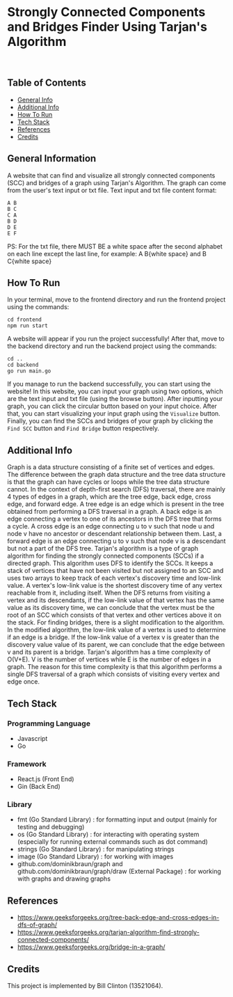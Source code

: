 # Strongly Connected Components and Bridges Finder Using Tarjan's Algorithm
<br />

## Table of Contents
* [General Info](#general-information)
* [Additional Info](#additional-info)
* [How To Run](#how-to-run)
* [Tech Stack](#tech-stack)
* [References](#references)
* [Credits](#credits)

## General Information
A website that can find and visualize all strongly connected components (SCC) and bridges of a graph using Tarjan's Algorithm. The graph can come from the user's text input or txt file.
Text input and txt file content format:
```
A B
B C
C A
B D
D E
E F
``````
PS: For the txt file, there MUST BE a white space after the second alphabet on each line except the last line, for example: A B{white space} and B C{white space}

## How To Run
In your terminal, move to the frontend directory and run the frontend project using the commands:
```shell
cd frontend
npm run start

```
A website will appear if you run the project successfully! After that, move to the backend directory and run the backend project using the commands:
```shell
cd ..
cd backend
go run main.go

```
If you manage to run the backend successfully, you can start using the website!
In this website, you can input your graph using two options, which are the text input and txt file (using the browse button). After inputting your graph, you can click the circular button based on your input choice. After that, you can start visualizing your input graph using the `Visualize` button. Finally, you can find the SCCs and bridges of your graph by clicking the `Find SCC` button and `Find Bridge` button respectively.

## Additional Info
Graph is a data structure consisting of a finite set of vertices and edges. The difference between the graph data structure and the tree data structure is that the graph can have cycles or loops while the tree data structure cannot. In the context of depth-first search (DFS) traversal, there are mainly 4 types of edges in a graph, which are the tree edge, back edge, cross edge, and forward edge. A tree edge is an edge which is present in the tree obtained from performing a DFS traversal in a graph. A back edge is an edge connecting a vertex to one of its ancestors in the DFS tree that forms a cycle. A cross edge is an edge connecting u to v such that node u and node v have no ancestor or descendant relationship between them. Last, a forward edge is an edge connecting u to v such that node v is a descendant but not a part of the DFS tree.
Tarjan's algorithm is a type of graph algorithm for finding the strongly connected components (SCCs) if a directed graph. This algorithm uses DFS to identify the SCCs. It keeps a stack of vertices that have not been visited but not assigned to an SCC and uses two arrays to keep track of each vertex's discovery time and low-link value. A vertex's low-link value is the shortest discovery time of any vertex reachable from it, including itself. When the DFS returns from visiting a vertex and its descendants, if the low-link value of that vertex has the same value as its discovery time, we can conclude that the vertex must be the root of an SCC which consists of that vertex and other vertices above it on the stack. For finding bridges, there is a slight modification to the algorithm. In the modified algorithm, the low-link value of a vertex is used to determine if an edge is a bridge. If the low-link value of a vertex v is greater than the discovery value value of its parent, we can conclude that the edge between v and its parent is a bridge. 
Tarjan's algorithm has a time complexity of O(V+E). V is the number of vertices while E is the number of edges in a graph. The reason for this time complexity is that this algorithm performs a single DFS traversal of a graph which consists of visiting every vertex and edge once.

## Tech Stack
### Programming Language
* Javascript
* Go
### Framework
* React.js (Front End)
* Gin (Back End)
### Library
* fmt (Go Standard Library) : for formatting input and output (mainly for testing and debugging)
* os (Go Standard Library) : for interacting with operating system (especially for running external commands such as dot command)
* strings (Go Standard Library) : for manipulating strings
* image (Go Standard Library) : for working with images
* github.com/dominikbraun/graph and github.com/dominikbraun/graph/draw (External Package) : for working with graphs and drawing graphs

## References
* https://www.geeksforgeeks.org/tree-back-edge-and-cross-edges-in-dfs-of-graph/
* https://www.geeksforgeeks.org/tarjan-algorithm-find-strongly-connected-components/
* https://www.geeksforgeeks.org/bridge-in-a-graph/ 

## Credits
This project is implemented by Bill Clinton (13521064).

